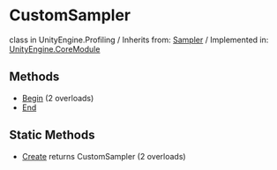 # CustomSampler
class in UnityEngine.Profiling
 / Inherits from: <a href="https://docs.unity3d.com/6000.1/Documentation/ScriptReference/Sampler.html">Sampler</a> / Implemented in: <a href="https://docs.unity3d.com/6000.1/Documentation/ScriptReference/UnityEngine.CoreModule.html">UnityEngine.CoreModule</a>

## Methods
- <a href="https://docs.unity3d.com/6000.1/Documentation/ScriptReference/CustomSampler.Begin.html">Begin</a> (2 overloads)
- <a href="https://docs.unity3d.com/6000.1/Documentation/ScriptReference/CustomSampler.End.html">End</a>

## Static Methods
- <a href="https://docs.unity3d.com/6000.1/Documentation/ScriptReference/CustomSampler.Create.html">Create</a> returns CustomSampler (2 overloads)
